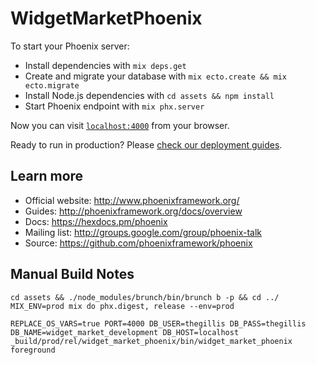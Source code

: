 # WidgetMarketPhoenix

To start your Phoenix server:

  * Install dependencies with `mix deps.get`
  * Create and migrate your database with `mix ecto.create && mix ecto.migrate`
  * Install Node.js dependencies with `cd assets && npm install`
  * Start Phoenix endpoint with `mix phx.server`

Now you can visit [`localhost:4000`](http://localhost:4000) from your browser.

Ready to run in production? Please [check our deployment guides](http://www.phoenixframework.org/docs/deployment).

## Learn more

  * Official website: http://www.phoenixframework.org/
  * Guides: http://phoenixframework.org/docs/overview
  * Docs: https://hexdocs.pm/phoenix
  * Mailing list: http://groups.google.com/group/phoenix-talk
  * Source: https://github.com/phoenixframework/phoenix

## Manual Build Notes

```
cd assets && ./node_modules/brunch/bin/brunch b -p && cd ../
MIX_ENV=prod mix do phx.digest, release --env=prod

REPLACE_OS_VARS=true PORT=4000 DB_USER=thegillis DB_PASS=thegillis DB_NAME=widget_market_development DB_HOST=localhost _build/prod/rel/widget_market_phoenix/bin/widget_market_phoenix foreground
```

